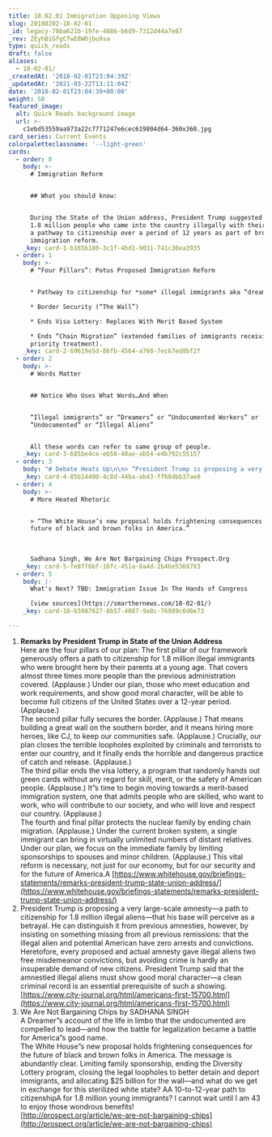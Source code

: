 ```yaml
---
title: 18.02.01 Immigration Opposing Views
slug: 20180202-18-02-01
_id: legacy-70ba621b-19fe-4886-b6d9-7312d44a7e87
_rev: ZEyhBiGfgCfwE8WOjbu9sa
type: quick_reads
draft: false
aliases:
  - 18-02-01/
_createdAt: '2018-02-01T23:04:39Z'
_updatedAt: '2021-03-22T13:11:04Z'
date: '2018-02-01T23:04:39+00:00'
weight: 50
featured_image:
  alt: Quick Reads background image
  url: >-
    c1ebd53559aa973a22c7771247e6cec619804d64-360x360.jpg
card_series: Current Events
colorpaletteclassname: '--light-green'
cards:
  - order: 0
    body: >-
      # Immigration Reform


      ## What you should know:


      During the State of the Union address, President Trump suggested allowing
      1.8 million people who came into the country illegally with their parents
      a pathway to citizenship over a period of 12 years as part of broader
      immigration reform.
    _key: card-1-b165b180-3c1f-4bd1-9031-741c30ea3935
  - order: 1
    body: >-
      # “Four Pillars”: Potus Proposed Immigration Reform


      * Pathway to citizenship for *some* illegal immigrants aka “dreamers”.

      * Border Security (“The Wall”)

      * Ends Visa Lottery: Replaces With Merit Based System

      * Ends “Chain Migration” (extended families of immigrants receiving
      priority treatment).
    _key: card-2-69619e5d-86fb-4564-a760-7ec67ed8bf2f
  - order: 2
    body: >-
      # Words Matter


      ## Notice Who Uses What Words…And When


      “Illegal immigrants” or “Dreamers” or “Undocumented Workers” or
      “Undocumented” or “Illegal Aliens”


      All these words can refer to same group of people.
    _key: card-3-685be4ce-eb56-40ae-ab54-e4b792c55157
  - order: 3
    body: "# Debate Heats Up\n\n> “President Trump is proposing a very large-scale amnestya\x14a path to citizenship for 1.8 million illegal aliensa\x14that his base will perceive as a betrayal.”  \n  \n  \n  \nHeather MacDonald, Americans First City Journal"
    _key: card-4-85b14400-4c8d-44ba-ab43-ff68dbb37ae8
  - order: 4
    body: >-
      # More Heated Rhetoric


      > “The White House’s new proposal holds frightening consequences for the
      future of black and brown folks in America.”  
        
        
        
      Sadhana Singh, We Are Not Bargaining Chips Prospect.Org
    _key: card-5-fe8ff6bf-16fc-451a-8a4d-2b4be5369783
  - order: 5
    body: |-
      What's Next? TBD: Immigration Issue In The Hands of Congress

      [view sources](https://smarthernews.com/18-02-01/)
    _key: card-10-b3087627-8b57-4087-9a8c-76989c6d6e73

---
```

1. **Remarks by President Trump in State of the Union Address**  
Here are the four pillars of our plan: The first pillar of our framework generously offers a path to citizenship for 1.8 million illegal immigrants who were brought here by their parents at a young age. That covers almost three times more people than the previous administration covered. (Applause.) Under our plan, those who meet education and work requirements, and show good moral character, will be able to become full citizens of the United States over a 12-year period. (Applause.)  
The second pillar fully secures the border. (Applause.) That means building a great wall on the southern border, and it means hiring more heroes, like CJ, to keep our communities safe. (Applause.) Crucially, our plan closes the terrible loopholes exploited by criminals and terrorists to enter our country, and it finally ends the horrible and dangerous practice of catch and release. (Applause.)  
The third pillar ends the visa lottery, a program that randomly hands out green cards without any regard for skill, merit, or the safety of American people. (Applause.) It”s time to begin moving towards a merit-based immigration system, one that admits people who are skilled, who want to work, who will contribute to our society, and who will love and respect our country. (Applause.)  
The fourth and final pillar protects the nuclear family by ending chain migration. (Applause.) Under the current broken system, a single immigrant can bring in virtually unlimited numbers of distant relatives. Under our plan, we focus on the immediate family by limiting sponsorships to spouses and minor children. (Applause.) This vital reform is necessary, not just for our economy, but for our security and for the future of America.A [https://www.whitehouse.gov/briefings-statements/remarks-president-trump-state-union-address/](https://www.whitehouse.gov/briefings-statements/remarks-president-trump-state-union-address/)
2. President Trump is proposing a very large-scale amnesty—a path to citizenship for 1.8 million illegal aliens—that his base will perceive as a betrayal. He can distinguish it from previous amnesties, however, by insisting on something missing from all previous remissions: that the illegal alien and potential American have zero arrests and convictions. Heretofore, every proposed and actual amnesty gave illegal aliens two free misdemeanor convictions, but avoiding crime is hardly an insuperable demand of new citizens. President Trump said that the amnestied illegal aliens must show good moral character—a clean criminal record is an essential prerequisite of such a showing.  
[https://www.city-journal.org/html/americans-first-15700.html](https://www.city-journal.org/html/americans-first-15700.html)
3. We Are Not Bargaining Chips by SADHANA SINGH  
A Dreamer”s account of the life in limbo that the undocumented are compelled to lead—and how the battle for legalization became a battle for America”s good name.  
The White House”s new proposal holds frightening consequences for the future of black and brown folks in America. The message is abundantly clear. Limiting family sponsorship, ending the Diversity Lottery program, closing the legal loopholes to better detain and deport immigrants, and allocating $25 billion for the wall—and what do we get in exchange for this sterilized white state? AA 10-to-12-year path to citizenshipA for 1.8 million young immigrants? I cannot wait until I am 43 to enjoy those wondrous benefits!  
[http://prospect.org/article/we-are-not-bargaining-chips](http://prospect.org/article/we-are-not-bargaining-chips)